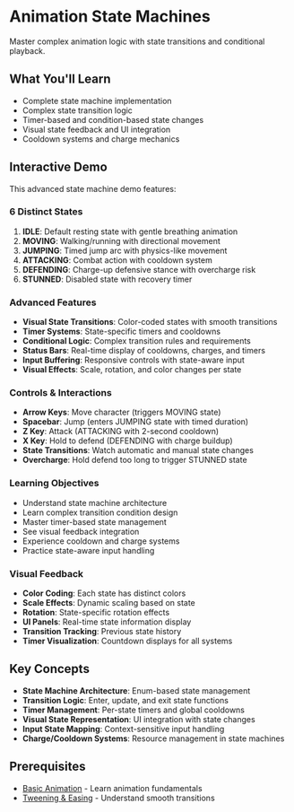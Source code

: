 # Animation State Machines

<!-- embed-{$PATH} -->


Master complex animation logic with state transitions and conditional playback.

## What You'll Learn

- Complete state machine implementation
- Complex state transition logic
- Timer-based and condition-based state changes
- Visual state feedback and UI integration
- Cooldown systems and charge mechanics

## Interactive Demo

This advanced state machine demo features:

### 6 Distinct States
1. **IDLE**: Default resting state with gentle breathing animation
2. **MOVING**: Walking/running with directional movement
3. **JUMPING**: Timed jump arc with physics-like movement
4. **ATTACKING**: Combat action with cooldown system
5. **DEFENDING**: Charge-up defensive stance with overcharge risk
6. **STUNNED**: Disabled state with recovery timer

### Advanced Features
- **Visual State Transitions**: Color-coded states with smooth transitions
- **Timer Systems**: State-specific timers and cooldowns
- **Conditional Logic**: Complex transition rules and requirements
- **Status Bars**: Real-time display of cooldowns, charges, and timers
- **Input Buffering**: Responsive controls with state-aware input
- **Visual Effects**: Scale, rotation, and color changes per state

### Controls & Interactions
- **Arrow Keys**: Move character (triggers MOVING state)
- **Spacebar**: Jump (enters JUMPING state with timed duration)
- **Z Key**: Attack (ATTACKING with 2-second cooldown)
- **X Key**: Hold to defend (DEFENDING with charge buildup)
- **State Transitions**: Watch automatic and manual state changes
- **Overcharge**: Hold defend too long to trigger STUNNED state

### Learning Objectives
- Understand state machine architecture
- Learn complex transition condition design
- Master timer-based state management
- See visual feedback integration
- Experience cooldown and charge systems
- Practice state-aware input handling

### Visual Feedback
- **Color Coding**: Each state has distinct colors
- **Scale Effects**: Dynamic scaling based on state
- **Rotation**: State-specific rotation effects
- **UI Panels**: Real-time state information display
- **Transition Tracking**: Previous state history
- **Timer Visualization**: Countdown displays for all systems

## Key Concepts

- **State Machine Architecture**: Enum-based state management
- **Transition Logic**: Enter, update, and exit state functions
- **Timer Management**: Per-state timers and global cooldowns
- **Visual State Representation**: UI integration with state changes
- **Input State Mapping**: Context-sensitive input handling
- **Charge/Cooldown Systems**: Resource management in state machines

## Prerequisites

- [Basic Animation](../basic_animation/) - Learn animation fundamentals
- [Tweening & Easing](../tweening/) - Understand smooth transitions

